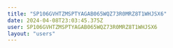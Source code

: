 ```yaml
---
title: "SP106GVHTZMSPTYAGAB065WQZ73R0MRZ8T1WHJSX6"
date: 2024-04-08T23:03:45.375Z
user: SP106GVHTZMSPTYAGAB065WQZ73R0MRZ8T1WHJSX6
layout: "users"
---
```

    